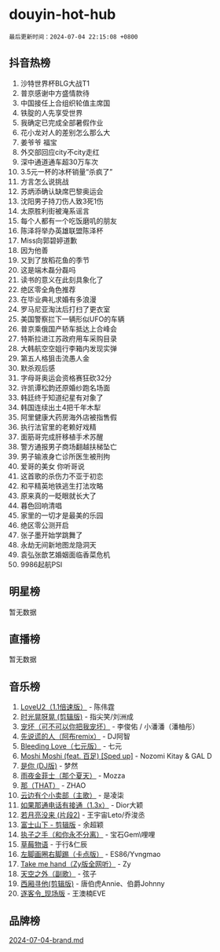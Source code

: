 # douyin-hot-hub

`最后更新时间：2024-07-04 22:15:08 +0800`

## 抖音热榜

1. 沙特世界杯BLG大战T1
1. 普京感谢中方盛情款待
1. 中国接任上合组织轮值主席国
1. 铁腚的人先享受世界
1. 我确定已完成全部暑假作业
1. 花小龙对人的差别怎么那么大
1. 姜爷爷 福宝
1. 外交部回应city不city走红
1. 深中通道通车超30万车次
1. 3.5元一杯的冰杯销量“杀疯了”
1. 方言怎么说挑战
1. 苏炳添确认缺席巴黎奥运会
1. 沈阳男子持刀伤人致3死1伤
1. 太原胜利街被淹系谣言
1. 每个人都有一个吃饭磨叽的朋友
1. 陈泽将举办英雄联盟陈泽杯
1. Miss向郭碧婷道歉
1. 因为他善
1. 又到了放稻花鱼的季节
1. 这是端木磊分磊吗
1. 读书的意义在此刻具象化了
1. 绝区零全角色推荐
1. 在毕业典礼求婚有多浪漫
1. 罗马尼亚淘汰后打扫了更衣室
1. 美国警察拦下一辆形似UFO的车辆
1. 普京乘俄国产轿车抵达上合峰会
1. 特斯拉进江苏政府用车采购目录
1. 大韩航空空姐行李箱内发现实弹
1. 第五人格狙击流愚人金
1. 默杀观后感
1. 字母哥奥运会资格赛狂砍32分
1. 许凯谭松韵还原婚纱跑名场面
1. 韩廷终于知道纪星有对象了
1. 韩国连续出土4把千年木犁
1. 阿里健康大药房海外店被指售假
1. 执行法官里的老赖好戏精
1. 面筋哥完成肝移植手术苏醒
1. 警方通报男子商场翻越扶梯坠亡
1. 男子输液身亡诊所医生被刑拘
1. 爱哥的美女 你听哥说
1. 这首歌的杀伤力不亚于初恋
1. 和平精英地铁逃生打法攻略
1. 原来真的一眨眼就长大了
1. 暮色回响清唱
1. 家里的一切才是最美的乐园
1. 绝区零公测开启
1. 张子墨开始学跳舞了
1. 永劫无间新地图龙隐洞天
1. 袁弘张歆艺婚姻面临香菜危机
1. 9986起航PSI

## 明星榜

暂无数据

## 直播榜

暂无数据

## 音乐榜

1. [LoveU2（1.1倍速版）](https://sf5-hl-cdn-tos.douyinstatic.com/obj/tos-cn-ve-2774/oQMeDffLaEmgMwgCOEMAFCI6INzoFPgWdD0rsa) - 陈伟霆
1. [时光晃呀晃 (剪辑版)](https://sf5-hl-cdn-tos.douyinstatic.com/obj/tos-cn-ve-2774/o8ACeQem3gwI1x3GIYGAfKG0LJebKFRJDwRwyW) - 指尖笑/刘洲成
1. [宠坏（可不可以你把我宠坏）](https://sf5-hl-cdn-tos.douyinstatic.com/obj/tos-cn-ve-2774/ocWI8ft2gd0rAfXKzvKGeMQM6fVLTLfA8UJzwl) - 李俊佑 / 小潘潘（潘柚彤）
1. [先说谎的人（阿布remix）](https://sf5-hl-cdn-tos.douyinstatic.com/obj/tos-cn-ve-2774/owQtOFmAzBgxBKDOYfeCTQTgE9cDORrOQqmCZy) - DJ阿智
1. [Bleeding Love（七元版）](https://sf3-cdn-tos.douyinstatic.com/obj/tos-cn-ve-2774/oEgC9eZFHQ1MfSRnrfkzFp8AayDWqAQMABBgUs) - 七元
1. [Moshi Moshi (feat. 百足) [Sped up]](https://sf3-cdn-tos.douyinstatic.com/obj/tos-cn-ve-2774/ocCPFQcXJLeroaIdQLIGAoeeYM3OAUYGDguHXz) - Nozomi Kitay & GAL D
1. [是你 (DJ版)](https://sf3-cdn-tos.douyinstatic.com/obj/tos-cn-ve-2774/1ec766e572b34c42853ce6315d426850) - 梦然
1. [雨夜金菲士（那个夏天）](https://sf5-hl-cdn-tos.douyinstatic.com/obj/tos-cn-ve-2774/osPmPLDWQBBE2Z6bftCgYwkFaF4pEYEneXaZQs) - Mozza
1. [那（THAT）](https://sf5-hl-cdn-tos.douyinstatic.com/obj/tos-cn-ve-2774/oIIWGeBZCnlGx9tl0gFlCfwlQbj7QWAD8HYAGg) - ZHAO
1. [云边有个小卖部（主歌）](https://sf3-cdn-tos.douyinstatic.com/obj/tos-cn-ve-2774/okvgzOZylLA4WYUHkAhpy5DrCiqAmBjiMIkJp) - 是凌柒
1. [如果那通电话有接通（1.3x）](https://sf5-hl-cdn-tos.douyinstatic.com/obj/tos-cn-ve-2774/ocJeJKhUhAJG8EYZiEFfGFAPkD3beMQ5mwDv1e) - Dior大颖
1. [若月亮没来 (片段2)](https://sf5-hl-cdn-tos.douyinstatic.com/obj/tos-cn-ve-2774/ocQavLLjkCOeDxGyYeIMGgNAIwJ0QXE1Ve3Fzv) - 王宇宙Leto/乔浚丞
1. [富士山下 - 剪辑版](https://sf3-cdn-tos.douyinstatic.com/obj/tos-cn-ve-2774/o4QGmeUZhQXvtC5BDkogeQni8WbdCBUJEYI12v) - 余超颖
1. [执子之手（和你永不分离）](https://sf3-cdn-tos.douyinstatic.com/obj/tos-cn-ve-2774/oU4mUWISThYfqtA61VOl8PAQGeK2LGGQfFCZfY) - 宝石Gem\哩哩
1. [草莓物语](https://sf3-cdn-tos.douyinstatic.com/obj/tos-cn-ve-2774/okynhJ7jEAIIZBfsLgYMEI8QC3WbQNN66RKzhT) - 于行&仁辰
1. [左脚画圈右脚踢（卡点版）](https://sf5-hl-cdn-tos.douyinstatic.com/obj/tos-cn-ve-2774/oAoAIr8BJv8B7W4CEBMsaSfDWrAiF4izwIDMJg) - ES86/Yvngmao
1. [Take me hand（Zy版全网听）](https://sf5-hl-cdn-tos.douyinstatic.com/obj/tos-cn-ve-2774/owyUoUuVpA1I7BiszAYMSqbGseWQw8P7Ea2BiR) - Zy
1. [天空之外（副歌）](https://sf3-cdn-tos.douyinstatic.com/obj/tos-cn-ve-2774/oAYn0BTp8jS8iSyZSHMUWAikyvAWI1c7aiJTr) - 弦子
1. [西厢寻他(剪辑版)](https://sf5-hl-cdn-tos.douyinstatic.com/obj/tos-cn-ve-2774/oUsAVfAQKlRNxEv5qxvIB8o5qmIWUcXbzJKJhw) - 唐伯虎Annie、伯爵Johnny
1. [逐客令_现场版](https://sf5-hl-cdn-tos.douyinstatic.com/obj/tos-cn-ve-2774/okjvqFftEMAIgLPvI8f4MT5CZVyxmDQdBOwjBv) - 王澳楠EVE

## 品牌榜

[2024-07-04-brand.md](2024-07-04-brand.md)
